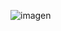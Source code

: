 ![imagen](https://github.com/kakaroto2500/kakaroto2500/assets/62357529/bf328a94-0d12-453c-a242-0ae08f776314)	
			
